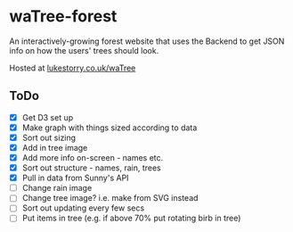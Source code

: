 # waTree-forest
An interactively-growing forest website that uses the Backend to get JSON info on how the users' trees should look.

Hosted at [lukestorry.co.uk/waTree](https://lukestorry.co.uk/waTree-forest)


## ToDo
- [x] Get D3 set up
- [x] Make graph with things sized according to data
- [x] Sort out sizing
- [x] Add in tree image
- [x] Add more info on-screen - names etc.
- [x] Sort out structure - names, rain, trees
- [x] Pull in data from Sunny's API
- [ ] Change rain image
- [ ] Change tree image? i.e. make from SVG instead
- [ ] Sort out updating every few secs
- [ ] Put items in tree (e.g. if above 70% put rotating birb in tree)
